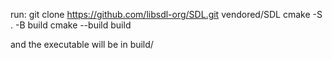 run: 
git clone https://github.com/libsdl-org/SDL.git vendored/SDL
cmake -S . -B build
cmake --build build

and the executable will be in build/
